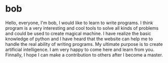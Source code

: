 # bob
Hello, everyone, I'm bob, I would like to learn to write programs. I think program is a very interesting and cool tools to solve all kinds of problems and could be used to create magical machine. I have realize the basic knowledge of python and I have heard that the website can help me to handle the real ability of writing programs. My ultimate purpose is to create artificial intelligence. I am very happy to come here and learn from you. Finnally,  I hope I can make a contribution to others after I become a master.
